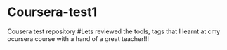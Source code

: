# Coursera-test1
Cousera test repository 
#Lets reviewed the tools, tags that I learnt at cmy ocursera course with a hand of a great teacher!!!
